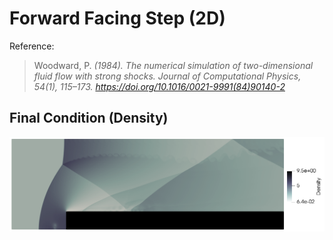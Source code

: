 # Forward Facing Step (2D)

Reference:
> Woodward, P. *(1984). The numerical simulation of two-dimensional fluid flow with strong shocks. Journal of Computational Physics, 54(1), 115–173. https://doi.org/10.1016/0021-9991(84)90140-2*

## Final Condition (Density)
<img src="final.png" height="MAX_HEIGHT"/>
